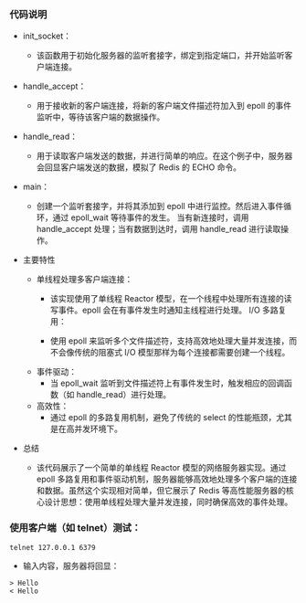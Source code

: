### 代码说明
 - init_socket：

   - 该函数用于初始化服务器的监听套接字，绑定到指定端口，并开始监听客户端连接。
 - handle_accept：

   - 用于接收新的客户端连接，将新的客户端文件描述符加入到 epoll 的事件监听中，等待该客户端的数据操作。
 - handle_read：
   - 用于读取客户端发送的数据，并进行简单的响应。在这个例子中，服务器会回显客户端发送的数据，模拟了 Redis 的 ECHO 命令。
 - main：
   - 创建一个监听套接字，并将其添加到 epoll 中进行监控。然后进入事件循环，通过 epoll_wait 等待事件的发生。
   当有新连接时，调用 handle_accept 处理；当有数据到达时，调用 handle_read 进行读取操作。
 - 主要特性
   - 单线程处理多客户端连接：
     - 该实现使用了单线程 Reactor 模型，在一个线程中处理所有连接的读写事件。epoll 会在有事件发生时通知主线程进行处理。
     I/O 多路复用：

     - 使用 epoll 来监听多个文件描述符，支持高效地处理大量并发连接，而不会像传统的阻塞式 I/O 模型那样为每个连接都需要创建一个线程。
   - 事件驱动：
     - 当 epoll_wait 监听到文件描述符上有事件发生时，触发相应的回调函数（如 handle_read）进行处理。
   - 高效性：
     - 通过 epoll 的多路复用机制，避免了传统的 select 的性能瓶颈，尤其是在高并发环境下。
 - 总结
   - 该代码展示了一个简单的单线程 Reactor 模型的网络服务器实现。通过 epoll 多路复用和事件驱动机制，服务器能够高效地处理多个客户端的连接和数据。虽然这个实现相对简单，但它展示了 Redis 等高性能服务器的核心设计思想：使用单线程处理大量并发连接，同时确保高效的事件处理。

### 使用客户端（如 telnet）测试：

```shell
telnet 127.0.0.1 6379

```
- 输入内容，服务器将回显：
```shell
> Hello
< Hello
```

